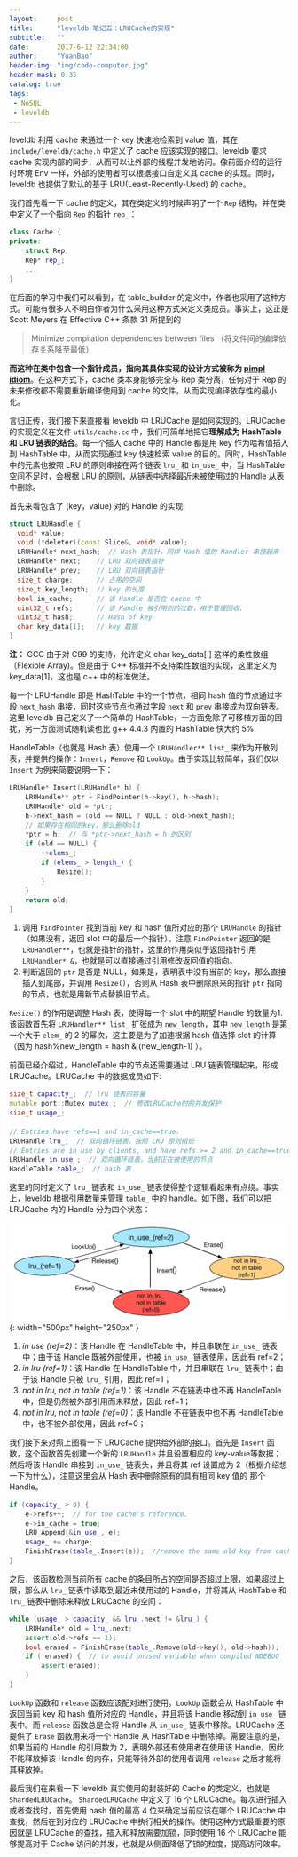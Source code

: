 ```yaml
---
layout:     post
title:      "leveldb 笔记五：LRUCache的实现"
subtitle:   ""
date:       2017-6-12 22:34:00
author:     "YuanBao"
header-img: "img/code-computer.jpg"
header-mask: 0.35
catalog: true
tags:
 - NoSQL
 - leveldb
---
```


leveldb 利用 cache 来通过一个 key 快速地检索到 value 值，其在 `include/leveldb/cache.h` 中定义了 cache 应该实现的接口。leveldb 要求 cache 实现内部的同步，从而可以让外部的线程并发地访问。像前面介绍的运行时环境 Env 一样，外部的使用者可以根据接口自定义其 cache 的实现。同时，leveldb 也提供了默认的基于 LRU(Least-Recently-Used) 的 cache。

我们首先看一下 cache 的定义，其在类定义的时候声明了一个 `Rep` 结构，并在类中定义了一个指向 `Rep` 的指针 `rep_`：

```c++
class Cache {
private:
    struct Rep;
    Rep* rep_;
    ...
}
```

在后面的学习中我们可以看到，在 table_builder 的定义中，作者也采用了这种方式。可能有很多人不明白作者为什么采用这种方式来定义类成员。事实上，这正是 Scott Meyers 在 Effective C++ 条款 31 所提到的

<!--more-->

> Minimize compilation dependencies between files
> （将文件间的编译依存关系降至最低）

**而这种在类中包含一个指针成员，指向其具体实现的设计方式被称为 [pimpl idiom](http://en.cppreference.com/w/cpp/language/pimpl)**。在这种方式下，cache 类本身能够完全与 Rep 类分离，任何对于 Rep 的未来修改都不需要重新编译使用到 cache 的文件，从而实现编译依存性的最小化。

言归正传，我们接下来直接看 leveldb 中 LRUCache 是如何实现的。LRUCache 的实现定义在文件 `utils/cache.cc` 中，我们可简单地把它**理解成为 HashTable 和 LRU 链表的结合**。每一个插入 cache 中的 Handle 都是用 key 作为哈希值插入到 HashTable 中，从而实现通过 key 快速检索 value 的目的。同时，HashTable 中的元素也按照 LRU 的原则串接在两个链表 `lru_` 和 `in_use_` 中，当 HashTable 空间不足时，会根据 LRU 的原则，从链表中选择最近未被使用过的 Handle 从表中删除。

首先来看包含了 (key，value) 对的 Handle 的实现:

```c++
struct LRUHandle {
  void* value;
  void (*deleter)(const Slice&, void* value);
  LRUHandle* next_hash;  // Hash 表指针，同样 Hash 值的 Handler 串接起来
  LRUHandle* next;    // LRU 双向链表指针
  LRUHandle* prev;    // LRU 双向链表指针
  size_t charge;      // 占用的空间
  size_t key_length;  // key 的长度
  bool in_cache;      // 该 Handle 是否在 cache 中
  uint32_t refs;      // 该 Handle 被引用到的次数，用于管理回收.
  uint32_t hash;      // Hash of key
  char key_data[1];   // key 数据
}
```

<p class="caution"><strong>注：</strong> GCC 由于对 C99 的支持，允许定义 char key_data[ ] 这样的柔性数组（Flexible Array)。但是由于 C++ 标准并不支持柔性数组的实现，这里定义为 key_data[1]，这也是 c++ 中的标准做法。</p>

每一个 LRUHandle 即是 HashTable 中的一个节点，相同 hash 值的节点通过字段 `next_hash` 串接，同时这些节点也通过字段 `next` 和 `prev` 串接成为双向链表。这里 leveldb 自己定义了一个简单的 HashTable，一方面免除了可移植方面的困扰，另一方面测试随机读也比 g++ 4.4.3 内置的 HashTable 快大约 5%.

HandleTable（也就是 Hash 表）使用一个 `LRUHandler** list_` 来作为开散列表，并提供的操作：`Insert`，`Remove` 和 `LookUp`。由于实现比较简单，我们仅以 `Insert` 为例来简要说明一下：
 
```c++
LRUHandle* Insert(LRUHandle* h) {
    LRUHandle** ptr = FindPointer(h->key(), h->hash);
    LRUHandle* old = *ptr;
    h->next_hash = (old == NULL ? NULL : old->next_hash);
    // 如果存在相同的key，那么删除old
    *ptr = h;  // 与 *ptr->next_hash = h 的区别
    if (old == NULL) {
        ++elems_;
        if (elems_ > length_) {
            Resize();
        }
    }
    return old;
}
```

1. 调用 `FindPointer` 找到当前 key 和 hash 值所对应的那个 `LRUHandle` 的指针（如果没有，返回 slot 中的最后一个指针）。注意 `FindPointer` 返回的是 `LRUHandler**`，也就是指针的指针，这里的作用类似于返回指针引用 `LRUHandler* &`，也就是可以直接通过引用修改返回值的指向。
2. 判断返回的 `ptr` 是否是 NULL，如果是，表明表中没有当前的 key，那么直接插入到尾部，并调用 `Resize()`，否则从 Hash 表中删除原来的指针 `ptr` 指向的节点，也就是用新节点替换旧节点。

`Resize()` 的作用是调整 Hash 表，使得每一个 slot 中的期望 Handle 的数量为1. 该函数首先将 `LRUHandler** list_` 扩张成为 `new_length`，其中 `new_length` 是第一个大于 `elem_` 的 2 的幂次，这主要是为了加速根据 hash 值选择 slot 的计算（因为 hash%new_length = hash & (new_length-1) ）。

前面已经介绍过，HandleTable 中的节点还需要通过 LRU 链表管理起来，形成LRUCache。LRUCache 中的数据成员如下:

```c++
size_t capacity_;  // lru 链表的容量
mutable port::Mutex mutex_;  // 修改LRUCache时的并发保护
size_t usage_;

// Entries have refs==1 and in_cache==true.
LRUHandle lru_;  // 双向循环链表，按照 LRU 原则组织
// Entries are in use by clients, and have refs >= 2 and in_cache==true.
LRUHandle in_use_;  // 双向循环链表，当前正在被使用的节点
HandleTable table_;  // hash 表
```

这里的同时定义了 `lru_` 链表和 `in_use_` 链表使得整个逻辑看起来有点绕。事实上，leveldb 根据引用数量来管理 `table_` 中的 handle。如下图，我们可以把 LRUCache 内的 Handle 分为四个状态：

![](/img/leveldb-cache.png){: width="500px" height="250px" }

1. *in use (ref=2)*：该 Handle 在 HandleTable 中，并且串联在 `in_use_` 链表中；由于该 Handle 既被外部使用，也被 `in_use_` 链表使用，因此有 ref=2；
2. *in lru (ref=1)*：该 Handle 在 HandleTable 中，并且串联在 `lru_` 链表中；由于该 Handle 只被 `lru_` 引用，因此 ref=1；
3. *not in lru, not in table (ref=1)*：该 Handle 不在链表中也不再 HandleTable 中，但是仍然被外部引用而未释放，因此 ref=1；
4. *not in lru, not in table (ref=0)*：该 Handle 不在链表中也不再 HandleTable 中，也不被外部使用，因此 ref=0；

我们接下来对照上图看一下 LRUCache 提供给外部的接口。首先是 `Insert` 函数，这个函数首先创建一个新的 `LRUHandle` 并且设置相应的 key-value等数据；然后将该 Handle 串接到 `in_use_` 链表头，并且将其 ref 设置成为 2（根据介绍想一下为什么），注意这里会从 Hash 表中删除原有的具有相同 key 值的 那个Handle。

```c++
if (capacity_ > 0) {
    e->refs++;  // for the cache's reference.
    e->in_cache = true;
    LRU_Append(&in_use_, e);
    usage_ += charge;
    FinishErase(table_.Insert(e));  //remove the same old key from cache
} 
```

之后，该函数检测当前所有 cache 的条目所占的空间是否超过上限，如果超过上限，那么从 `lru_` 链表中读取到最近未使用过的 Handle，并将其从 HashTable 和 `lru_` 链表中删除来释放 LRUCache 的空间：

```c++
while (usage_ > capacity_ && lru_.next != &lru_) {
    LRUHandle* old = lru_.next;
    assert(old->refs == 1);
    bool erased = FinishErase(table_.Remove(old->key(), old->hash));
    if (!erased) {  // to avoid unused variable when compiled NDEBUG
        assert(erased);
    }
}
```

`LookUp` 函数和 `release` 函数应该配对进行使用。`LookUp` 函数会从 HashTable 中返回当前 key 和 hash 值所对应的 Handle，并且将该 Handle 移动到 `in_use_` 链表中。而 `release` 函数总是会将 Handle 从 `in_use_` 链表中移除。LRUCache 还提供了 `Erase` 函数用来将一个 Handle 从 HashTable 中删除掉。需要注意的是，如果当前的 Handle 的引用数为 2，表明外部还有使用者在使用该 Handle，因此不能释放掉该 Handle 的内存，只能等待外部的使用者调用 `release` 之后才能将其释放掉。

最后我们在来看一下 leveldb 真实使用的封装好的 Cache 的类定义，也就是 `ShardedLRUCache`。 `ShardedLRUCache` 中定义了 16 个 LRUCache。每次进行插入或者查找时，首先使用 hash 值的最高 4 位来确定当前应该在哪个 LRUCache 中查找，然后在到对应的 LRUCache 中执行相关的操作。使用这种方式最重要的原因就是 LRUCache 的查找，插入和释放需要加锁，同时使用 16 个 LRUCache 能够提高对于 Cache 访问的并发，也就是从侧面降低了锁的粒度，提高访问效率。





















